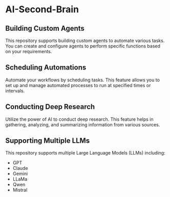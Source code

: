 # AI-Second-Brain

## Building Custom Agents

This repository supports building custom agents to automate various tasks. You can create and configure agents to perform specific functions based on your requirements.

## Scheduling Automations

Automate your workflows by scheduling tasks. This feature allows you to set up and manage automated processes to run at specified times or intervals.

## Conducting Deep Research

Utilize the power of AI to conduct deep research. This feature helps in gathering, analyzing, and summarizing information from various sources.

## Supporting Multiple LLMs

This repository supports multiple Large Language Models (LLMs) including:
- GPT
- Claude
- Gemini
- LLaMa
- Qwen
- Mistral
